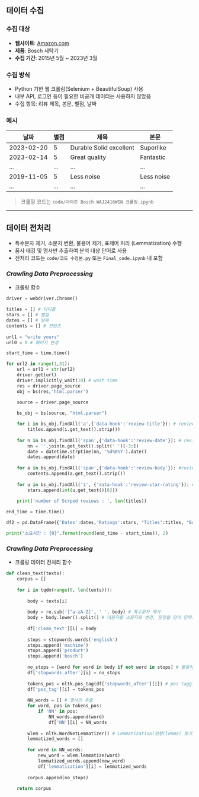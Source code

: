 ## 데이터 수집

### 수집 대상
- **웹사이트**: [Amazon.com](https://www.amazon.com)
- **제품**: Bosch 세탁기 
- **수집 기간**: 2015년 5월 ~ 2023년 3월

### 수집 방식
- Python 기반 웹 크롤링(Selenium + BeautifulSoup) 사용
- 내부 API, 로그인 등이 필요한 비공개 데이터는 사용하지 않았음
- 수집 항목: 리뷰 제목, 본문, 별점, 날짜

### 예시

| 날짜        | 별점 | 제목                  | 본문         |
|-------------|------|------------------------|--------------|
| 2023-02-20  | 5    | Durable Solid excellent | Superlike    |
| 2023-02-14  | 5    | Great quality          | Fantastic    |
| ...         | ...  | ...                    | ...          |
|2019-11-05|5|Less noise	|Less noise	|
|...|...|...|...|

> 크롤링 코드는 `code/아마존 Bosch WAJ2416WIN 크롤링.ipynb`

---

## 데이터 전처리

- 특수문자 제거, 소문자 변환, 불용어 제거, 표제어 처리 (Lemmatization) 수행
- 품사 태깅 및 명사만 추출하여 분석 대상 단어로 사용
- 전처리 코드는 `code/코드 수정본.py` 또는 `Final_code.ipynb` 내 포함

### _Crawling Data Preprocessing_
  * 크롤링 함수
```python
driver = webdriver.Chrome()

titles = [] # 타이틀
stars = [] # 별점
dates = [] # 날짜
contents = [] # 컨텐츠
    
url1 = "write yours"
url0 = 0 # 페이지 변경

start_time = time.time()

for url2 in range(1,31):
    url = url1 + str(url2)
    driver.get(url)
    driver.implicitly_wait(10) # wait time
    res = driver.page_source
    obj = bs(res,'html.parser')

    source = driver.page_source
    
    bs_obj = bs(source, "html.parser")

    for i in bs_obj.findAll('a',{'data-hook':'review-title'}): # review title
        titles.append(i.get_text().strip())
        
    for n in bs_obj.findAll('span',{'data-hook':'review-date'}): # review date
        nn = ''.join(n.get_text().split(' ')[-3:])
        date = datetime.strptime(nn, '%d%B%Y').date()
        dates.append(date)
        
    for a in bs_obj.findAll('span',{'data-hook':'review-body'}): #review body(contents)
        contents.append(a.get_text().strip())
        
    for u in bs_obj.findAll('i', {'data-hook':'review-star-rating'}): #review rating
        stars.append(int(u.get_text()[0]))
        
    print('number of Scrped reviews : ', len(titles))

end_time = time.time()

df2 = pd.DataFrame({'Dates':dates,'Ratings':stars, "Titles":titles, "Bodys":contents})

print("소요시간 : {0}".format(round(end_time - start_time)), 2)
```

### _Crawling Data Preprocessing_
  * 크롤링 데이터 전처리 함수
```python
def clean_text(texts): 
    corpus = []
    
    for i in tqdm(range(0, len(texts))):
        
        body = texts[i]
        
        body = re.sub('[^a-zA-Z]', ' ', body) # 특수문자 제거 
        body = body.lower().split() # 대문자를 소문자로 변경, 문장을 단어 단위로 구분
        
        df['clean_text'][i] = body
        
        stops = stopwords.words('english')
        stops.append('machine')
        stops.append('product')
        stops.append('bosch')
        
        no_stops = [word for word in body if not word in stops] # 불용어 제거
        df['stopwords_after'][i] = no_stops
        
        tokens_pos = nltk.pos_tag(df['stopwords_after'][i]) # pos tagging (품사 태깅)
        df['pos_tag'][i] = tokens_pos
        
        NN_words = [] # 명사만 추출
        for word, pos in tokens_pos:
            if 'NN' in pos:
                NN_words.append(word)
                df['NN'][i] = NN_words
                
        wlem = nltk.WordNetLemmatizer() # Lemmatization(원형(lemma) 찾기) # nltk에서 제공되는 WordNetLemmatizer을 이용
        lemmatized_words = []
        
        for word in NN_words:
            new_word = wlem.lemmatize(word)
            lemmatized_words.append(new_word)
            df['lemmatization'][i] = lemmatized_words
        
        corpus.append(no_stops) 
        
    return corpus
```
